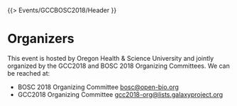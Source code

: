 {{> Events/GCCBOSC2018/Header }}

# Organizers

This event is hosted by Oregon Health & Science University and jointly organized by the GCC2018 and BOSC 2018 Organizing Committees.  We can be reached at:

* BOSC 2018 Organizing Committee <bosc@open-bio.org>
* GCC2018 Organizing Committee <gcc2018-org@lists.galaxyproject.org>

